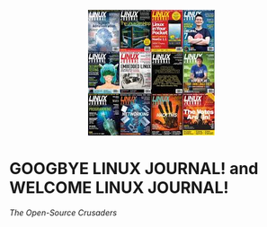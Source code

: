<p align="center">
  <img src="https://raw.githubusercontent.com/acastroy/linuxjournal/master/img/Linux_Journal_Full-Year-Collection-2011.jpg" alt="2011 LINUX JOURNAL Collection - LINUX JOURNAL Since 1994: The Original Magazine of the Linux Community">
</p>

# GOOGBYE LINUX JOURNAL! and WELCOME LINUX JOURNAL!
_The Open-Source Crusaders_
